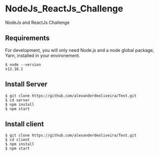 # NodeJs_ReactJs_Challenge
NodeJs and ReactJs Challenge

## Requirements
For development, you will only need Node.js and a node global package, Yarn, installed in your environement.

    $ node --version
    v12.18.1

## Install Server
    $ git clone https://github.com/alexanderdeoliveira/Test.git
    $ cd server
    $ npm install
    $ npm start

## Install client
    $ git clone https://github.com/alexanderdeoliveira/Test.git
    $ cd client
    $ npm install
    $ npm start
